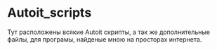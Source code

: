# Autoit_scripts

Тут расположены всякие Autoit скрипты, а так же дополнительные файлы, для програмы, найденые мною на просторах интернета.
